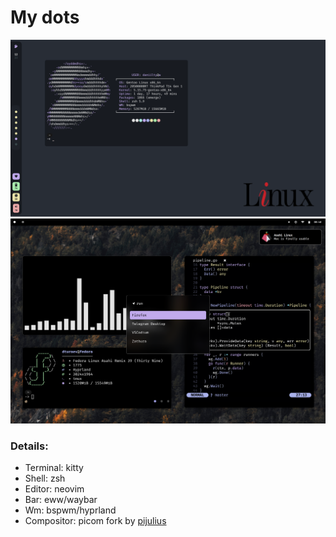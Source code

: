 # My dots

![Screenshot](https://raw.githubusercontent.com/daniilty/dots/master/src/screenshot.png)
![Screenshot-Hypr](https://raw.githubusercontent.com/daniilty/dots/master/src/screenshot-hypr.png)

### Details:

* Terminal: kitty
* Shell: zsh
* Editor: neovim
* Bar: eww/waybar
* Wm: bspwm/hyprland
* Compositor: picom fork by [pijulius](https://github.com/pijulius/picom)


